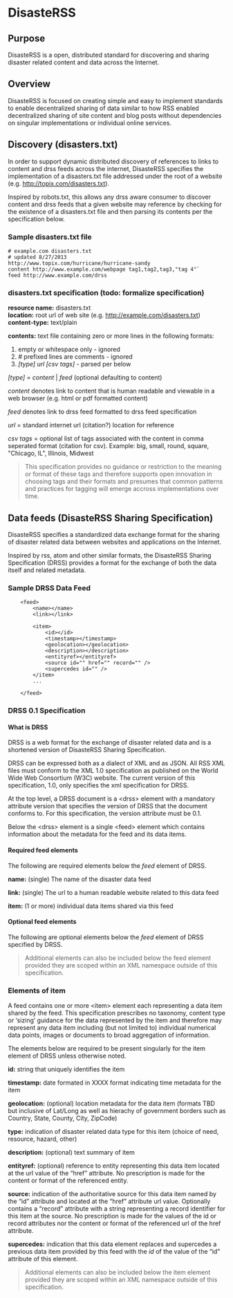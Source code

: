 DisasteRSS
==============

## Purpose
DisasteRSS is a open, distributed standard for discovering and sharing disaster related content and data across the Internet.

## Overview
DisasteRSS is focused on creating simple and easy to implement standards to enable decentralized sharing of data similar to how RSS enabled decentralized sharing of site content and blog posts without dependencies on singular implementations or individual online services.

## Discovery (disasters.txt)
In order to support dynamic distributed discovery of references to links to content and drss feeds across the internet, DisasteRSS specifies the implementation of a disasters.txt file addressed under the root of a website (e.g. http://topix.com/disasters.txt).

Inspired by robots.txt, this allows any drss aware consumer to discover content and drss feeds that a given website may reference by checking for the existence of a disasters.txt file and then parsing its contents per the specification below.

### Sample disasters.txt file
	# example.com disasters.txt
	# updated 8/27/2013
	http://www.topix.com/hurricane/hurricane-sandy
	content http://www.example.com/webpage tag1,tag2,tag3,"tag 4"`
	feed http://www.example.com/drss


### disasters.txt specification (todo: formalize specification)
**resource name:** disasters.txt  
**location:** root url of web site (e.g. http://example.com/disasters.txt)  
**content-type:** text/plain  

**contents:**
text file containing zero or more lines in the following formats:

1. empty or whitespace only - ignored
2. *#* prefixed lines are comments - ignored
3. *[type]* *url* *[csv tags]* - parsed per below

*[type]* = *content* | *feed* (optional defaulting to content)

*content* denotes link to content that is human readable and viewable in a web browser (e.g. html or pdf formatted content)  

*feed* denotes link to drss feed formatted to drss feed specification

*url* = standard internet url (citation?) location for reference

*csv tags* = optional list of tags associated with the content in comma seperated format (citation for csv).  Example: big, small, round, square, "Chicago, IL", Illinois, Midwest

> This specification provides no guidance or restriction to the meaning or format of these tags and therefore supports open innovation in choosing tags and their formats and presumes that common patterns and practices for tagging will emerge accross implementations over time.

## Data feeds (DisasteRSS Sharing Specification)
DisasteRSS specifies a standardized data exchange format for the sharing of disaster related data between websites and applications on the Internet.

Inspired by rss, atom and other similar formats, the DisasteRSS Sharing Specification (DRSS) provides a format for the exchange of both the data itself and related metadata.
### Sample DRSS Data Feed
		<feed>
			<name></name>
			<link></link>

			<item>
				<id></id>
				<timestamp></timestamp>
				<geolocation></geolocation>
				<description></description>
				<entityref></entityref>
				<source id="" href="" record="" />
				<supercedes id="" />
			</item>
			...
		
		</feed>

### DRSS 0.1 Specification
#### What is DRSS
DRSS is a web format for the exchange of disaster related data and is a shortened version of DisasteRSS Sharing Specification.

DRSS can be expressed both as a dialect of XML and as JSON.  All RSS XML files must conform to the XML 1.0 specification as published on the World Wide Web Consortium (W3C) website. The current version of this specification, 1.0, only specifies the xml specification for DRSS.

At the top level, a DRSS document is a &lt;drss&gt; element with a mandatory attribute version that specifies the version of DRSS that the document conforms to.  For this specification, the version attribute must be 0.1.

Below the &lt;drss&gt; element is a single &lt;feed&gt; element which contains information about the metadata for the feed and its data items.
#### Required feed elements
The following are required elements below the *feed* element of DRSS.

**name:** (single) The name of the disaster data feed

**link:** (single) The url to a human readable website related to this data feed

**item:** (1 or more) individual data items shared via this feed

#### Optional feed elements
The following are optional elements below the *feed* element of DRSS specified by DRSS.

> Additional elements can also be included below the feed element provided they are scoped within an XML namespace outside of this specification.

### Elements of item
A feed contains one or more &lt;item&gt; element each representing a data item shared by the feed.  This specification prescribes no taxonomy, content type or ‘sizing’ guidance for the data represented by the item and therefore may represent any data item including (but not limited to) individual numerical data points, images or documents to broad aggregation of information.

The elements below are required to be present singularly for the item element of DRSS unless otherwise noted.

**id:**  string that uniquely identifies the item

**timestamp:** date formated in XXXX format indicating time metadata for the item

**geolocation:** (optional) location metadata for the data item (formats TBD but inclusive of Lat/Long as well as hierachy of government borders such as Country, State, County, City, ZipCode)

**type:** indication of disaster related data type for this item (choice of need, resource, hazard, other)

**description:** (optional) text summary of item

**entityref:** (optional) reference to entity representing this data item located at the url value of the “href” attribute.  No prescription is made for the content or format of the referenced entity.

**source:** indication of the authoritative source for this data item named by the “id” attribute and located at the “href” attribute url value.  Optionally contains a “record” attribute with a string representing a record identifier for this item at the source.  No prescription is made for the values of the id or record attributes nor the content or format of the referenced url of the href attribute.

**supercedes:** indication that this data element replaces and supercedes a previous data item provided by this feed with the *id* of the value of the “id” attribute of this <supercedes> element.

>  Additional elements can also be included below the item element provided they are scoped within an XML namespace outside of this specification.



